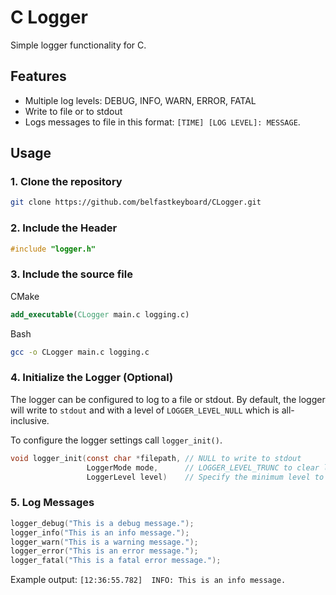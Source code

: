 # C Logger

Simple logger functionality for C. 

## Features
- Multiple log levels: DEBUG, INFO, WARN, ERROR, FATAL
- Write to file or to stdout
- Logs messages to file in this format: ```[TIME] [LOG LEVEL]: MESSAGE```.

## Usage

### 1. Clone the repository

```bash
git clone https://github.com/belfastkeyboard/CLogger.git
```

### 2. Include the Header

```c
#include "logger.h"
```

### 3. Include the source file
CMake
```cmake
add_executable(CLogger main.c logging.c)
```
Bash
```bash
gcc -o CLogger main.c logging.c
```


### 4. Initialize the Logger (Optional)
The logger can be configured to log to a file or stdout.
By default, the logger will write to ```stdout``` and with a level of ```LOGGER_LEVEL_NULL``` which is all-inclusive.

To configure the logger settings call ```logger_init()```.
```c
void logger_init(const char *filepath, // NULL to write to stdout
                 LoggerMode mode,      // LOGGER_LEVEL_TRUNC to clear log file before writing
                 LoggerLevel level)    // Specify the minimum level to log e.g. LOGGER_LEVEL_ERROR will not write on a log_info() call
```

### 5. Log Messages
```c
logger_debug("This is a debug message.");
logger_info("This is an info message.");
logger_warn("This is a warning message.");
logger_error("This is an error message.");
logger_fatal("This is a fatal error message.");
```

Example output: ```[12:36:55.782]  INFO: This is an info message.```
